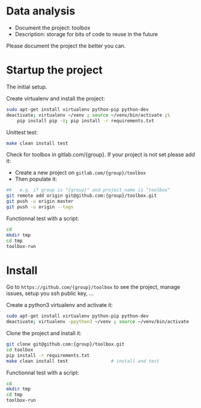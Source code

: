 # Data analysis
- Document the project: toolbox
- Description: storage for bits of code to reuse in the future


Please document the project the better you can.

# Startup the project

The initial setup.

Create virtualenv and install the project:
```bash
sudo apt-get install virtualenv python-pip python-dev
deactivate; virtualenv ~/venv ; source ~/venv/bin/activate ;\
    pip install pip -U; pip install -r requirements.txt
```

Unittest test:
```bash
make clean install test
```

Check for toolbox in gitlab.com/{group}.
If your project is not set please add it:

- Create a new project on `gitlab.com/{group}/toolbox`
- Then populate it:

```bash
##   e.g. if group is "{group}" and project_name is "toolbox"
git remote add origin git@github.com:{group}/toolbox.git
git push -u origin master
git push -u origin --tags
```

Functionnal test with a script:

```bash
cd
mkdir tmp
cd tmp
toolbox-run
```

# Install

Go to `https://github.com/{group}/toolbox` to see the project, manage issues,
setup you ssh public key, ...

Create a python3 virtualenv and activate it:

```bash
sudo apt-get install virtualenv python-pip python-dev
deactivate; virtualenv -ppython3 ~/venv ; source ~/venv/bin/activate
```

Clone the project and install it:

```bash
git clone git@github.com:{group}/toolbox.git
cd toolbox
pip install -r requirements.txt
make clean install test                # install and test
```
Functionnal test with a script:

```bash
cd
mkdir tmp
cd tmp
toolbox-run
```
